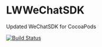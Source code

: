 # LWWeChatSDK
Updated WeChatSDK for CocoaPods  
   
   
[![Build Status](https://travis-ci.org/sunhr/LWWeChatSDK.svg?branch=master)](https://travis-ci.org/sunhr/LWWeChatSDK)
